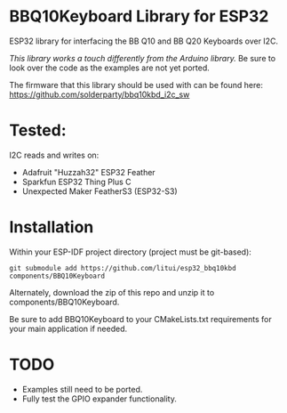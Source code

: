 # BBQ10Keyboard Library for ESP32

ESP32 library for interfacing the BB Q10 and BB Q20 Keyboards over I2C.

_This library works a touch differently from the Arduino library._ 
Be sure to look over the code as the examples are not yet ported.

The firmware that this library should be used with can be found here: https://github.com/solderparty/bbq10kbd_i2c_sw

# Tested:

I2C reads and writes on:
- Adafruit "Huzzah32" ESP32 Feather
- Sparkfun ESP32 Thing Plus C
- Unexpected Maker FeatherS3 (ESP32-S3)

# Installation

Within your ESP-IDF project directory (project must be git-based):

```
git submodule add https://github.com/litui/esp32_bbq10kbd components/BBQ10Keyboard
```

Alternately, download the zip of this repo and unzip it to components/BBQ10Keyboard.

Be sure to add BBQ10Keyboard to your CMakeLists.txt requirements for your main application if needed.

# TODO

* Examples still need to be ported.
* Fully test the GPIO expander functionality.
